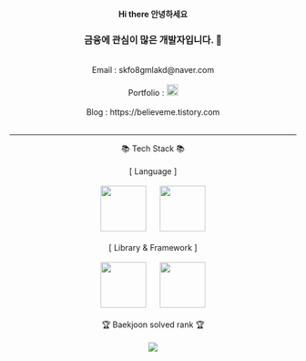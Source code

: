 <div align="center">
<h4>Hi there 안녕하세요 </h4>
<h3>금융에 관심이 많은 개발자입니다. 👋</h3>
<br/>
  Email : skfo8gmlakd@naver.com<br/>
  <br/>
  Portfolio : <a href="https://same-pedestrian-031.notion.site/61757c70a5c14ec990d587ef76dab230?pvs=4"><img src="https://img.shields.io/badge/Notion-%23000000.svg?style=for-the-badge&logo=notion&logoColor=white" height="20"/></a> <br/>
  <br/>
  Blog : https://believeme.tistory.com<br/>
  <br/>
  <hr>
  📚 Tech Stack 📚<br/>
  <br/>
  [ Language ]<br/><br/>
  <img src="https://github.com/ParkSungCheol/ParkSungCheol/assets/93702296/13e22926-6584-4c02-973c-058473bc20c9" height="80">
  &nbsp;&nbsp;&nbsp;&nbsp;
  <img src="https://github.com/ParkSungCheol/ParkSungCheol/assets/93702296/e3533977-c7a0-430c-9499-31822115d0ed" height="80">
  <br/><br/>
  [ Library & Framework ]<br/><br/>
  <img src="https://github.com/ParkSungCheol/ParkSungCheol/assets/93702296/6e73baa9-a104-41e7-b50b-836864862309" height="80">
  &nbsp;&nbsp;&nbsp;&nbsp;
  <img src="https://github.com/ParkSungCheol/ParkSungCheol/assets/93702296/e3533977-c7a0-430c-9499-31822115d0ed" height="80">
  <br/><br/>
  🏆 Baekjoon solved rank 🏆<br/>
  <br/>
  <a href="https://solved.ac/profile/skfo8gmlakd"><img src="http://mazassumnida.wtf/api/generate_badge?boj=skfo8gmlakd"/></a>
</div>
